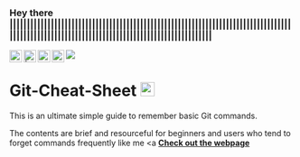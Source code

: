 <br>
<br>

### Hey there |||||||||||||||||||||||||||||||||||||||||||||||||||||||||||||||||||||||||||||||||||||||||||||||||||||||||||||||||||||||||||||||||||||||||||||
<a href="https://discord.com/channels/@me">
  <img align="left" alt="Himanshu's Discord" width="22px" src="https://raw.githubusercontent.com/peterthehan/peterthehan/master/assets/discord.svg" />
</a>
<a href="--------------------">
  <img align="left" alt=" | Twitter" width="22px" src="https://raw.githubusercontent.com/peterthehan/peterthehan/master/assets/twitter.svg" />
</a>
<a href="https://www.linkedin.com/in/himanshu-rathore-537885202/">
  <img align="left" alt="Himanshu's LinkedIN" width="22px" src="https://raw.githubusercontent.com/peterthehan/peterthehan/master/assets/linkedin.svg" />
</a>
<a href="https://open.spotify.com/user/31zeqffddar3axjbc4koafautcgq?si=y-OSp3gSRcSjPhdb7T5Fgw">
  <img align="left" alt="Himanshu's Spotify" width="22px" src="https://raw.githubusercontent.com/peterthehan/peterthehan/master/assets/spotify.svg" />
</a>

![](https://visitor-badge.glitch.me/badge?page_id=heyhimansh.gitcheatsheet)

# Git-Cheat-Sheet <img src="https://media.giphy.com/media/hvRJCLFzcasrR4ia7z/giphy.gif" width="25px">
This is an ultimate simple guide to remember basic Git commands.

The contents are brief and resourceful for beginners and users who tend to forget commands frequently like me
<a
<a href="https://heyhimansh.github.io/gitcheatsheet/"><b>Check out the webpage</b></a>
